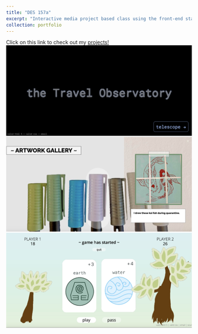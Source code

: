```yaml
---
title: "DES 157a"
excerpt: "Interactive media project based class using the front-end stack (html, css, js). Learned about user experience, visual interface and interaction design. <br/><img src='/images/des_photo.png'>"
collection: portfolio
---
```


Click on this link to check out my [projects!](https://patelkajal18.github.io/des-157a/index.html)
<br/><img src='/images/./port1a.jpg'>
<br/><img src='/images/./port1b.jpg'>
<br/><img src='/images/./port1c.jpg'>
